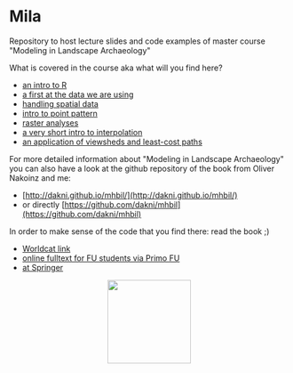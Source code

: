 # Mila

Repository to host lecture slides and code examples of master course "Modeling in Landscape Archaeology"

What is covered in the course aka what will you find here? 

- [an intro to R](html/00_Intro_R.html)
- [a first at the data we are using](html/01_Inspect_data_and_ask_questions.html)
- [handling spatial data](html/02_Spatial_Data.html)
- [intro to point pattern](html/03_PointPattern.html)
- [raster analyses](html/04_Raster_analysis.html)
- [a very short intro to interpolation](html/05_Interpolation.html)
- [an application of viewsheds and least-cost paths](html/06_Viewshed_ShortestPath.html)

For more detailed information about "Modeling in Landscape Archaeology" you can also have a look at the github repository of the book from Oliver Nakoinz and me: 

- [http://dakni.github.io/mhbil/](http://dakni.github.io/mhbil/)
- or directly [https://github.com/dakni/mhbil](https://github.com/dakni/mhbil)

In order to make sense of the code that you find there: read the book ;) 

- [Worldcat link](http://www.worldcat.org/oclc/933567741)
- [online fulltext for FU students via Primo FU](https://primo.fu-berlin.de/FUB:FUB_ALMA_DS51960803280002883)
- [at Springer](http://www.springer.com/de/book/9783319295367)

<p align="center">
  <img src="https://images.springer.com/sgw/books/medium/9783319295367.jpg" width="150"/>
</p>


